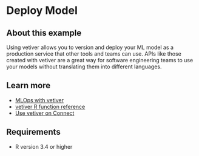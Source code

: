 # Deploy Model

## About this example

Using vetiver allows you to version and deploy your ML model as a production service that other tools and teams can use. APIs like those created with vetiver are a great way for software engineering teams to use your models without translating them into different languages.


## Learn more

* [MLOps with vetiver](https://vetiver.rstudio.com/)
* [vetiver R function reference](https://rstudio.github.io/vetiver-r/reference/)
* [Use vetiver on Connect](https://docs.posit.co/connect/user/vetiver/)

## Requirements

* R version 3.4 or higher

<!-- NOTE: this file is generated -->

